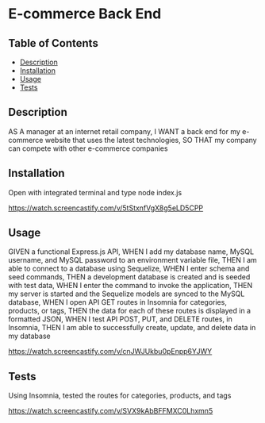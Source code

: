 # E-commerce Back End

## Table of Contents

* [Description](#description)
* [Installation](#installation)
* [Usage](#usage)
* [Tests](#tests)


## Description
AS A manager at an internet retail company, I WANT a back end for my e-commerce website that uses the latest technologies, SO THAT my company can compete with other 
e-commerce companies


## Installation
Open with integrated terminal and type node index.js

https://watch.screencastify.com/v/5tStxnfVgX8g5eLD5CPP

## Usage
GIVEN a functional Express.js API, WHEN I add my database name, MySQL username, and MySQL password to an environment variable file, THEN I am able to connect to a 
database using Sequelize, WHEN I enter schema and seed commands, THEN a development database is created and is seeded with test data, WHEN I enter the command to invoke the application, THEN my server is started and the Sequelize models are synced to the MySQL database, WHEN I open API GET routes in Insomnia for categories, products, or 
tags, THEN the data for each of these routes is displayed in a formatted JSON, WHEN I test API POST, PUT, and DELETE routes, in Insomnia, THEN I am able to successfully create, update, and delete data in my database

https://watch.screencastify.com/v/cnJWJUkbu0pEnpp6YJWY


## Tests
Using Insomnia, tested the routes for categories, products, and tags

https://watch.screencastify.com/v/SVX9kAbBFFMXC0Lhxmn5